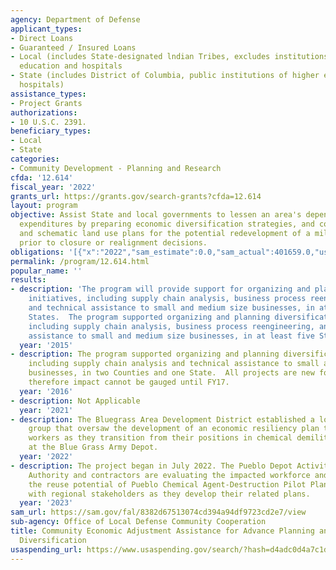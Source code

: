 ```yaml
---
agency: Department of Defense
applicant_types:
- Direct Loans
- Guaranteed / Insured Loans
- Local (includes State-designated lndian Tribes, excludes institutions of higher
  education and hospitals
- State (includes District of Columbia, public institutions of higher education and
  hospitals)
assistance_types:
- Project Grants
authorizations:
- 10 U.S.C. 2391.
beneficiary_types:
- Local
- State
categories:
- Community Development - Planning and Research
cfda: '12.614'
fiscal_year: '2022'
grants_url: https://grants.gov/search-grants?cfda=12.614
layout: program
objective: Assist State and local governments to lessen an area's dependence on defense
  expenditures by preparing economic diversification strategies, and contingency strategies
  and schematic land use plans for the potential redevelopment of a military installation
  prior to closure or realignment decisions.
obligations: '[{"x":"2022","sam_estimate":0.0,"sam_actual":401659.0,"usa_spending_actual":401659.0},{"x":"2023","sam_estimate":1184452.0,"sam_actual":0.0,"usa_spending_actual":1647766.0},{"x":"2024","sam_estimate":500000.0,"sam_actual":0.0,"usa_spending_actual":0.0}]'
permalink: /program/12.614.html
popular_name: ''
results:
- description: 'The program will provide support for organizing and planning diversification
    initiatives, including supply chain analysis, business process reengineering,
    and technical assistance to small and medium size businesses, in at least five
    States.  The program supported organizing and planning diversification initiatives,
    including supply chain analysis, business process reengineering, and technical
    assistance to small and medium size businesses, in at least five States. '
  year: '2015'
- description: The program supported organizing and planning diversification initiatives,
    including supply chain analysis and technical assistance to small and medium size
    businesses, in two Counties and one State.  All projects are new for this year
    therefore impact cannot be gauged until FY17.
  year: '2016'
- description: Not Applicable
  year: '2021'
- description: The Bluegrass Area Development District established a local leadership
    group that oversaw the development of an economic resiliency plan to retain 1,900
    workers as they transition from their positions in chemical demilitarization operations
    at the Blue Grass Army Depot.
  year: '2022'
- description: The project began in July 2022. The Pueblo Depot Activity Development
    Authority and contractors are evaluating the impacted workforce and analyzing
    the reuse potential of Pueblo Chemical Agent-Destruction Pilot Plant, and meeting
    with regional stakeholders as they develop their related plans.
  year: '2023'
sam_url: https://sam.gov/fal/8382d67513074cd394a94df9723cd2e7/view
sub-agency: Office of Local Defense Community Cooperation
title: Community Economic Adjustment Assistance for Advance Planning and Economic
  Diversification
usaspending_url: https://www.usaspending.gov/search/?hash=d4adc0d4a7c1d5418a3c4df7cbaf46ba
---
```

